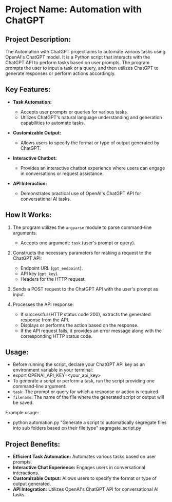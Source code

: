 # Project Name: Automation with ChatGPT

## Project Description:

The Automation with ChatGPT project aims to automate various tasks using OpenAI's ChatGPT model. It is a Python script that interacts with the ChatGPT API to perform tasks based on user prompts. The program prompts the user to input a task or a query, and then utilizes ChatGPT to generate responses or perform actions accordingly.

## Key Features:

- **Task Automation:**
  - Accepts user prompts or queries for various tasks.
  - Utilizes ChatGPT's natural language understanding and generation capabilities to automate tasks.

- **Customizable Output:**
  - Allows users to specify the format or type of output generated by ChatGPT.

- **Interactive Chatbot:**
  - Provides an interactive chatbot experience where users can engage in conversations or request assistance.

- **API Interaction:**
  - Demonstrates practical use of OpenAI's ChatGPT API for conversational AI tasks.

## How It Works:

1. The program utilizes the `argparse` module to parse command-line arguments.
   - Accepts one argument: `task` (user's prompt or query).

2. Constructs the necessary parameters for making a request to the ChatGPT API:
   - Endpoint URL (`gpt_endpoint`).
   - API key (`gpt_key`).
   - Headers for the HTTP request.

3. Sends a POST request to the ChatGPT API with the user's prompt as input.

4. Processes the API response:
   - If successful (HTTP status code 200), extracts the generated response from the API.
   - Displays or performs the action based on the response.
   - If the API request fails, it provides an error message along with the corresponding HTTP status code.

## Usage:

- Before running the script, declare your ChatGPT API key as an environment variable in your terminal:
- export OPENAI_API_KEY=<your_api_key>
- To generate a script or perform a task, run the script providing one command-line argument:
- `task`: The prompt or query for which a response or action is required.
- `filename`: The name of the file where the generated script or output will be saved.

Example usage:
- python automation.py "Generate a script to automatically segregate files into sub folders based on their file type" segregate_script.py

## Project Benefits:

- **Efficient Task Automation:** Automates various tasks based on user prompts.
- **Interactive Chat Experience:** Engages users in conversational interactions.
- **Customizable Output:** Allows users to specify the format or type of output generated.
- **API Integration:** Utilizes OpenAI's ChatGPT API for conversational AI tasks.



